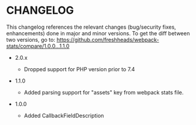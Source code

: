 CHANGELOG
=========

This changelog references the relevant changes (bug/security fixes, enhancements) done in major and minor versions.
To get the diff between two versions, go to: https://github.com/freshheads/webpack-stats/compare/1.0.0...1.1.0

* 2.0.x

  * Dropped support for PHP version prior to 7.4

* 1.1.0

  * Added parsing support for "assets" key from webpack stats file.

* 1.0.0

  * Added CallbackFieldDescription
